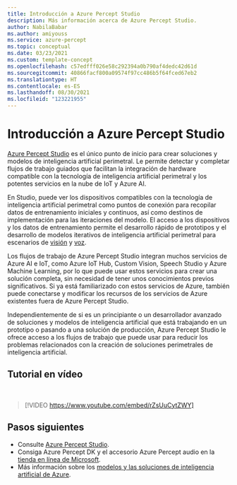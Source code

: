 ```yaml
---
title: Introducción a Azure Percept Studio
description: Más información acerca de Azure Percept Studio.
author: NabilaBabar
ms.author: amiyouss
ms.service: azure-percept
ms.topic: conceptual
ms.date: 03/23/2021
ms.custom: template-concept
ms.openlocfilehash: c57edfff026e58c292394a0b790af4dedc42d61d
ms.sourcegitcommit: 40866facf800a09574f97cc486b5f64fced67eb2
ms.translationtype: HT
ms.contentlocale: es-ES
ms.lasthandoff: 08/30/2021
ms.locfileid: "123221955"
---
```

# <a name="azure-percept-studio-overview"></a>Introducción a Azure Percept Studio

[Azure Percept Studio](https://go.microsoft.com/fwlink/?linkid=2135819) es el único punto de inicio para crear soluciones y modelos de inteligencia artificial perimetral. Le permite detectar y completar flujos de trabajo guiados que facilitan la integración de hardware compatible con la tecnología de inteligencia artificial perimetral y los potentes servicios en la nube de IoT y Azure AI.

En Studio, puede ver los dispositivos compatibles con la tecnología de inteligencia artificial perimetral como puntos de conexión para recopilar datos de entrenamiento iniciales y continuos, así como destinos de implementación para las iteraciones del modelo. El acceso a los dispositivos y los datos de entrenamiento permite el desarrollo rápido de prototipos y el desarrollo de modelos iterativos de inteligencia artificial perimetral para escenarios de [visión](./tutorial-nocode-vision.md) y [voz](./tutorial-no-code-speech.md).

Los flujos de trabajo de Azure Percept Studio integran muchos servicios de Azure AI e IoT, como Azure IoT Hub, Custom Vision, Speech Studio y Azure Machine Learning, por lo que puede usar estos servicios para crear una solución completa, sin necesidad de tener unos conocimientos previos significativos. Si ya está familiarizado con estos servicios de Azure, también puede conectarse y modificar los recursos de los servicios de Azure existentes fuera de Azure Percept Studio.

Independientemente de si es un principiante o un desarrollador avanzado de soluciones y modelos de inteligencia artificial que está trabajando en un prototipo o pasando a una solución de producción, Azure Percept Studio le ofrece acceso a los flujos de trabajo que puede usar para reducir los problemas relacionados con la creación de soluciones perimetrales de inteligencia artificial.

## <a name="video-walkthrough"></a>Tutorial en vídeo

</br>

> [!VIDEO https://www.youtube.com/embed/rZsUuCytZWY]

## <a name="next-steps"></a>Pasos siguientes

- Consulte [Azure Percept Studio](https://go.microsoft.com/fwlink/?linkid=2135819).
- Consiga Azure Percept DK y el accesorio Azure Percept audio en la [tienda en línea de Microsoft](https://go.microsoft.com/fwlink/p/?LinkId=2155270).
- Más información sobre los [modelos y las soluciones de inteligencia artificial de Azure](./overview-ai-models.md).
